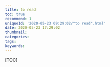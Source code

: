 ```yaml
---
title: to read
toc: true
recommend: 1
uniqueId: '2020-05-23 09:29:02/"to read".html'
date: 2020-05-23 17:29:02
thumbnail:
categories:
tags:
keywords:
---
```


[TOC]

<!--more-->
